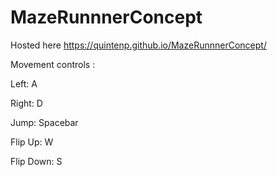 # MazeRunnnerConcept
Hosted here https://quintenp.github.io/MazeRunnnerConcept/

Movement controls :


Left:       A


Right:      D 


Jump:       Spacebar


Flip Up:    W


Flip Down:  S
